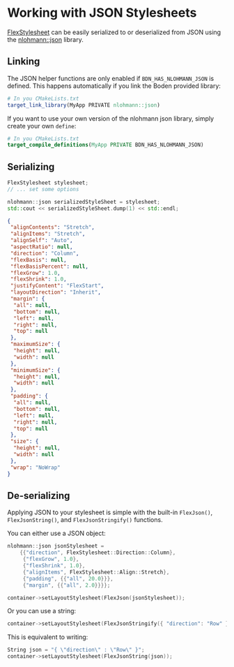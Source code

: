 # Working with JSON Stylesheets

[FlexStylesheet](../../reference/layout/flex_stylesheet.md) can be easily serialized to or deserialized from JSON using the [nlohmann::json](https://github.com/nlohmann/json) library.

## Linking

The JSON helper functions are only enabled if `BDN_HAS_NLOHMANN_JSON` is defined. This happens automatically if you link the Boden provided library:

```CMake
# In you CMakeLists.txt
target_link_library(MyApp PRIVATE nlohmann::json)
```

If you want to use your own version of the nlohmann json library, simply create your own `define`:
```CMake
# In you CMakeLists.txt
target_compile_definitions(MyApp PRIVATE BDN_HAS_NLOHMANN_JSON)
```

## Serializing

```C++ tab="C++"
FlexStylesheet stylesheet;
// ... set some options

nlohmann::json serializedStyleSheet = stylesheet;
std::cout << serializedStyleSheet.dump(1) << std::endl;
```

```Json tab="Output"
{
 "alignContents": "Stretch",
 "alignItems": "Stretch",
 "alignSelf": "Auto",
 "aspectRatio": null,
 "direction": "Column",
 "flexBasis": null,
 "flexBasisPercent": null,
 "flexGrow": 1.0,
 "flexShrink": 1.0,
 "justifyContent": "FlexStart",
 "layoutDirection": "Inherit",
 "margin": {
  "all": null,
  "bottom": null,
  "left": null,
  "right": null,
  "top": null
 },
 "maximumSize": {
  "height": null,
  "width": null
 },
 "minimumSize": {
  "height": null,
  "width": null
 },
 "padding": {
  "all": null,
  "bottom": null,
  "left": null,
  "right": null,
  "top": null
 },
 "size": {
  "height": null,
  "width": null
 },
 "wrap": "NoWrap"
}
```


## De-serializing

Applying JSON to your stylesheet is simple with the built-in `FlexJson()`, `FlexJsonString()`, and `FlexJsonStringify()` functions.

You can either use a JSON object:

```C++
nlohmann::json jsonStylesheet = 
	{{"direction", FlexStylesheet::Direction::Column},
     {"flexGrow", 1.0},
     {"flexShrink", 1.0},
     {"alignItems", FlexStylesheet::Align::Stretch},
     {"padding", {{"all", 20.0}}},
     {"margin", {{"all", 2.0}}}};

container->setLayoutStylesheet(FlexJson(jsonStylesheet));
```

Or you can use a string:

```C++
container->setLayoutStylesheet(FlexJsonStringify({ "direction": "Row" }));
```

This is equivalent to writing:

```C++
String json = "{ \"direction\" : \"Row\" }";
container->setLayoutStylesheet(FlexJsonString(json));
```

